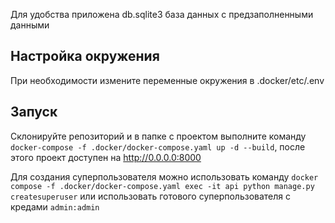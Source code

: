 Для удобства приложена db.sqlite3 база данных с предзаполненными данными

## Настройка окружения
При необходимости измените переменные окружения в .docker/etc/.env

## Запуск
Склонируйте репозиторий и в папке с проектом выполните команду `docker-compose -f .docker/docker-compose.yaml up -d --build`, после этого проект доступен на http://0.0.0.0:8000

Для создания суперпользователя можно использовать команду `docker compose -f .docker/docker-compose.yaml exec -it api python manage.py createsuperuser` или использовать готового суперпользователя с кредами `admin:admin`
